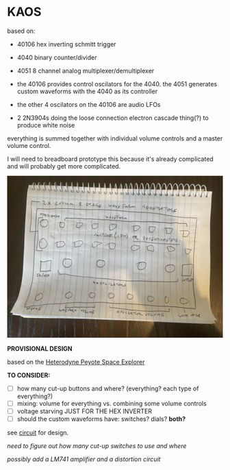 # KAOS

based on:

* 40106 hex inverting schmitt trigger
* 4040 binary counter/divider
* 4051 8 channel analog multiplexer/demultiplexer  


* the 40106 provides control oscilators for the 4040. the 4051 generates custom waveforms with the 4040 as its controller
* the other 4 oscilators on the 40106 are audio LFOs
* 2 2N3904s doing the loose connection electron cascade thing(?) to produce white noise

everything is summed together with individual volume controls and a master volume control.  

I will need to breadboard prototype this because it's already complicated and will probably get more complicated.

![kaos](kaos.jpg)

**PROVISIONAL DESIGN**  

based on the [Heterodyne Peyote Space Explorer](http://beavisaudio.com/projects/cmossynthesizers)  

**TO CONSIDER:**
- [ ] how many cut-up buttons and where? (everything? each type of everything?)
- [ ] mixing: volume for everything vs. combining some volume controls
- [ ] voltage starving JUST FOR THE HEX INVERTER
- [ ] should the custom waveforms have: switches? dials? **both?**

see [circuit](circuit) for design.  

_need to figure out how many cut-up switches to use and where_  

_possibly add a LM741 amplifier and a distortion circuit_  

